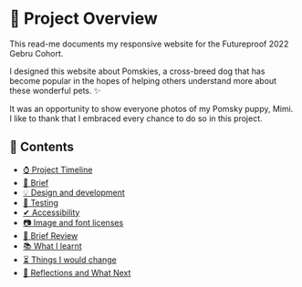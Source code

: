 # 🦊 Project Overview
 This read-me documents my responsive website for the Futureproof 2022 Gebru Cohort. 

 I designed this website about Pomskies, a cross-breed dog that has become popular in the hopes of helping others understand more about these wonderful pets. ✨

 It was an opportunity to show everyone photos of my Pomsky puppy, Mimi. I like to thank that I embraced every chance to do so in this project.

 ## 📔 Contents
 - [⌚ Project Timeline](#-project-timeline)
 - [📃 Brief](#-brief)
 - [💡 Design  and development](#-design-and-development)
 - [🦺 Testing](#-testing)
 - [✔ Accessibility](#-accessibility)
 - [📷 Image and font licenses](#-image-and-font-licenses)
 - [🔎 Brief Review](#-brief-review)
 - [📚 What I learnt](#-what-i-learnt)
 - [⏳ Things I would change](#-things-i-would-change)
 - [🚙 Reflections and What Next](#-reflections-and-what-next)
